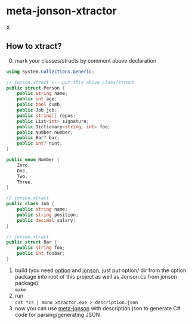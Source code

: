 # meta-jonson-xtractor
X

## How to xtract?
0. mark your classes/structs by comment above declaration  
```csharp
using System.Collections.Generic;

// jonson.xtract <-- put this above class/struct
public struct Person {
    public string name;
    public int age;
    public bool dumb;
    public Job job;
    public string[] repos;
    public List<int> signature;
    public Dictionary<string, int> foo;
    public Number number;
    public Bar? bar;
    public int? nint;
}

public enum Number {
    Zero,
    One,
    Two,
    Three,
}

// jonson.xtract
public class Job {
    public string name;
    public string position;
    public decimal salary;
}

// jonson.xtract
public struct Bar {
    public string foo;
    public int foobar;
}
```
1. build (you need [option](https://github.com/codeRiftel/option) and [jonson](https://github.com/codeRiftel/jonson), just put option/ dir from the option package into root of this project as well as Jonson.cs from jonson package)  
`make`
2. run  
`cat *cs | mono xtractor.exe > description.json`
3. now you can use [meta-jonson](https://github.com/codeRiftel/meta-jonson) with description.json to generate C# code for parsing/generating JSON
